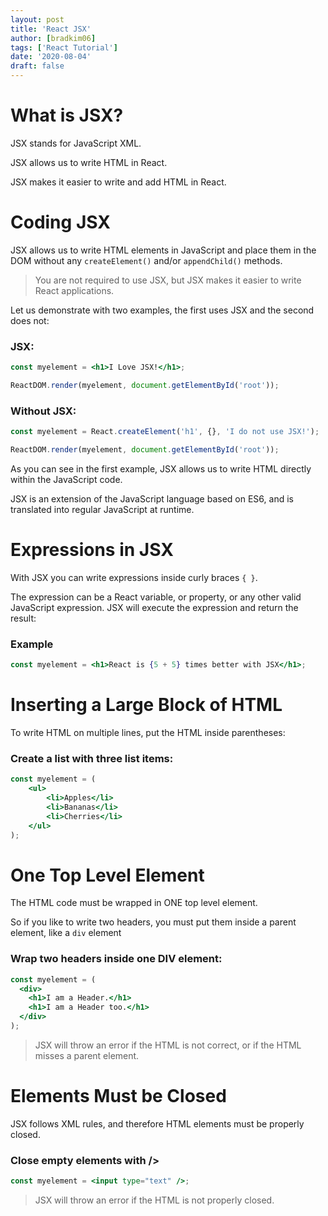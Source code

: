 ```yaml
---
layout: post
title: 'React JSX'
author: [bradkim06]
tags: ['React Tutorial']
date: '2020-08-04'
draft: false
---
```


What is JSX?
===
JSX stands for JavaScript XML.

JSX allows us to write HTML in React.

JSX makes it easier to write and add HTML in React.

Coding JSX
===
JSX allows us to write HTML elements in JavaScript and place them in the DOM without any `createElement()`  and/or `appendChild()` methods.

> You are not required to use JSX, but JSX makes it easier to write React applications.


Let us demonstrate with two examples, the first uses JSX and the second does not:

### JSX:

```jsx
const myelement = <h1>I Love JSX!</h1>;

ReactDOM.render(myelement, document.getElementById('root'));
```

### Without JSX:

```jsx
const myelement = React.createElement('h1', {}, 'I do not use JSX!');

ReactDOM.render(myelement, document.getElementById('root'));
```

As you can see in the first example, JSX allows us to write HTML directly within the JavaScript code.

JSX is an extension of the JavaScript language based on ES6, and is translated into regular JavaScript at runtime.

Expressions in JSX
===
With JSX you can write expressions inside curly braces `{ }`.

The expression can be a React variable, or property, or any other valid JavaScript expression. JSX will execute the expression and return the result:

### Example

```jsx
const myelement = <h1>React is {5 + 5} times better with JSX</h1>;
```


Inserting a Large Block of HTML
===
To write HTML on multiple lines, put the HTML inside parentheses:

### Create a list with three list items:

```jsx
const myelement = (
    <ul>
        <li>Apples</li>
        <li>Bananas</li>
        <li>Cherries</li>
    </ul>
);
```
One Top Level Element
===
The HTML code must be wrapped in ONE top level element.

So if you like to write two headers, you must put them inside a parent element, like a `div` element

### Wrap two headers inside one DIV element:
```jsx
const myelement = (
  <div>
    <h1>I am a Header.</h1>
    <h1>I am a Header too.</h1>
  </div>
);
```

> JSX will throw an error if the HTML is not correct, or if the HTML misses a parent element.

Elements Must be Closed
===
JSX follows XML rules, and therefore HTML elements must be properly closed.

### Close empty elements with />

```jsx
const myelement = <input type="text" />;
```

> JSX will throw an error if the HTML is not properly closed.


